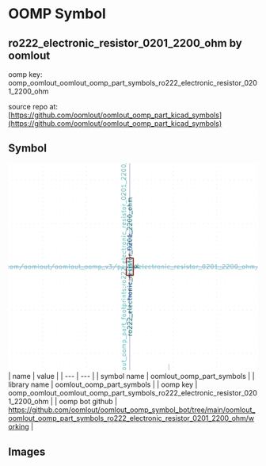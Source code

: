 # OOMP Symbol  
## ro222_electronic_resistor_0201_2200_ohm  by oomlout  
  
oomp key: oomp_oomlout_oomlout_oomp_part_symbols_ro222_electronic_resistor_0201_2200_ohm  
  
source repo at: [https://github.com/oomlout/oomlout_oomp_part_kicad_symbols](https://github.com/oomlout/oomlout_oomp_part_kicad_symbols)  
## Symbol  
  
[![working.png](working_600.png)](working.png)  
| name | value | 
| --- | --- | 
| symbol name | oomlout_oomp_part_symbols | 
| library name | oomlout_oomp_part_symbols | 
| oomp key | oomp_oomlout_oomlout_oomp_part_symbols_ro222_electronic_resistor_0201_2200_ohm | 
| oomp bot github | https://github.com/oomlout/oomlout_oomp_symbol_bot/tree/main/oomlout_oomlout_oomp_part_symbols_ro222_electronic_resistor_0201_2200_ohm/working | 
## Images  
